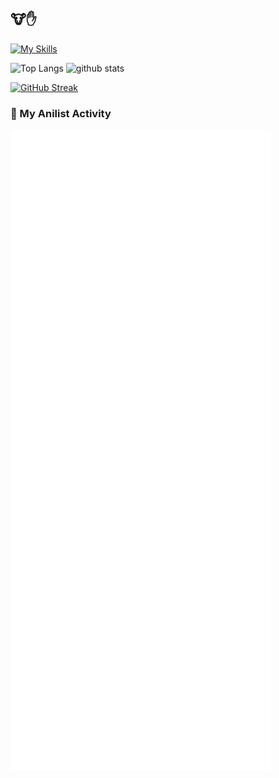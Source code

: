 ## 🐮✋

[![My Skills](https://skillicons.dev/icons?i=blender,py,raspberrypi,remix,rust,swift,unity,apple&theme=dark)](https://skillicons.dev)

<p align="left"> 
  <img alt="Top Langs" height="150px" src="https://github-readme-stats-seven-eta-79.vercel.app/api/top-langs/?username=metolone-xyz&layout=compact&hide=makefile,javascript,html,css&theme=tokyonight&count_private=true" />
  <img alt="github stats" height="150px" src="https://github-readme-stats-seven-eta-79.vercel.app/api?username=metolone-xyz&show_icons=true&theme=tokyonight&count_private=true" />
</p>

[![GitHub Streak](http://github-readme-streak-stats.herokuapp.com?user=metolone-xyz&theme=tokyonight&border_radius=5&date_format=n%2Fj%5B%2FY%5D)](https://git.io/streak-stats)

### 🌸 My Anilist Activity

![My Anilist Activity](./anilist-activity.svg)

